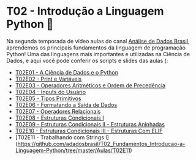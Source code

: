 # T02 - Introdução a Linguagem Python :snake:

Na segunda temporada de vídeo aulas do canal [Análise de Dados Brasil](https://www.youtube.com/channel/UC1TUZx4WcPgKkcXymqL1KYA), aprendemos os principais fundamentos da linguagem de programação Python! Uma das linguagens mais importantes e utilizadas na Ciência de Dados, e aqui você pode conferir os scripts e slides das aulas (:

- [T02E01 - A Ciência de Dados e o Python](https://github.com/adadosbrasil/T02_Fundamentos_Introducao-a-Linguagem-Python/tree/master/Aulas/T02E01)
- [T02E02 - Print e Variáveis](https://github.com/adadosbrasil/T02_Fundamentos_Introducao-a-Linguagem-Python/tree/master/Aulas/T02E02)
- [T02E03 - Operadores Aritméticos e Ordem de Precedência](https://github.com/adadosbrasil/T02_Fundamentos_Introducao-a-Linguagem-Python/tree/master/Aulas/T02E03)
- [T02E04 - Inputs do Usuário](https://github.com/adadosbrasil/T02_Fundamentos_Introducao-a-Linguagem-Python/tree/master/Aulas/T02E04)
- [T02E05 - Tipos Primitivos](https://github.com/adadosbrasil/T02_Fundamentos_Introducao-a-Linguagem-Python/tree/master/Aulas/T02E05)
- [T02E06 - Formatando a Saída de Dados](https://github.com/adadosbrasil/T02_Fundamentos_Introducao-a-Linguagem-Python/tree/master/Aulas/T02E06)
- [T02E07 - Operadores Relacionais](https://github.com/adadosbrasil/T02_Fundamentos_Introducao-a-Linguagem-Python/tree/master/Aulas/T02E07)
- [T02E08 - Estruturas Condicionais I](https://github.com/adadosbrasil/T02_Fundamentos_Introducao-a-Linguagem-Python/tree/master/Aulas/T02E08)
- [T02E09 - Estruturas Condicionais II - Estruturas Aninhadas](https://github.com/adadosbrasil/T02_Fundamentos_Introducao-a-Linguagem-Python/tree/master/Aulas/T02E09)
- [T02E10 - Estruturas Condicionais III - Estruturas Com ELIF](https://github.com/adadosbrasil/T02_Fundamentos_Introducao-a-Linguagem-Python/tree/master/Aulas/T02E10)
- [T02E11 - Trabalhando com Strings I] (https://github.com/adadosbrasil/T02_Fundamentos_Introducao-a-Linguagem-Python/tree/master/Aulas/T02E11)

